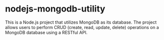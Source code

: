 # nodejs-mongodb-utility
This is a Node.js project that utilizes MongoDB as its database. The project allows users to perform CRUD (create, read, update, delete) operations on a MongoDB database using a RESTful API.
